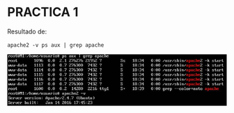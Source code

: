 

# **PRACTICA 1**


Resultado de: 
```
apache2 -v ps aux | grep apache
```

![imagen](https://github.com/AlejandroRP/swap1516/blob/master/Practica1/1-1%20Comando%20apache.JPG)
